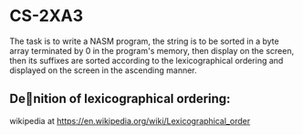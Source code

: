 # CS-2XA3
The task is to write a NASM program, the string is to be  sorted in a byte array terminated by 0 in the program's memory, then display on the screen,
then its suffixes are sorted according to the lexicographical ordering and displayed on the screen in the ascending manner. <br/>

## Denition of lexicographical ordering:
wikipedia at https://en.wikipedia.org/wiki/Lexicographical_order
